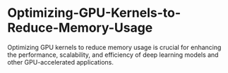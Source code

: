 # Optimizing-GPU-Kernels-to-Reduce-Memory-Usage
Optimizing GPU kernels to reduce memory usage is crucial for enhancing the performance, scalability, and efficiency of deep learning models and other GPU-accelerated applications.
